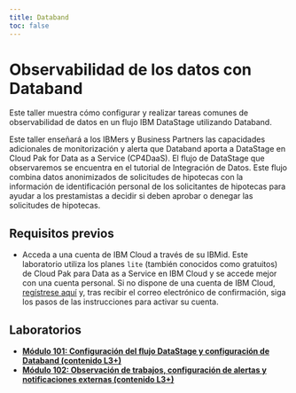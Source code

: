 ```yaml
---
title: Databand
toc: false
---
```


# Observabilidad de los datos con Databand

Este taller muestra cómo configurar y realizar tareas comunes de observabilidad de datos en un flujo IBM DataStage utilizando Databand.

Este taller enseñará a los IBMers y Business Partners las capacidades adicionales de monitorización y alerta que Databand aporta a DataStage en Cloud Pak for Data as a Service (CP4DaaS). El flujo de DataStage que observaremos se encuentra en el tutorial de Integración de Datos. Este flujo combina datos anonimizados de solicitudes de hipotecas con la información de identificación personal de los solicitantes de hipotecas para ayudar a los prestamistas a decidir si deben aprobar o denegar las solicitudes de hipotecas.

## Requisitos previos

*   Acceda a una cuenta de IBM Cloud a través de su IBMid. Este laboratorio utiliza los planes `lite` (también conocidos como gratuitos) de Cloud Pak para Data as a Service en IBM Cloud y se accede mejor con una cuenta personal. Si no dispone de una cuenta de IBM Cloud, [regístrese aquí](https://cloud.ibm.com/registration) y, tras recibir el correo electrónico de confirmación, siga los pasos de las instrucciones para activar su cuenta.

## Laboratorios

*   **[Módulo 101: Configuración del flujo DataStage y configuración de Databand (contenido L3+)](/databand/101)**
*   **[Módulo 102: Observación de trabajos, configuración de alertas y notificaciones externas (contenido L3+)](/databand/102)**
